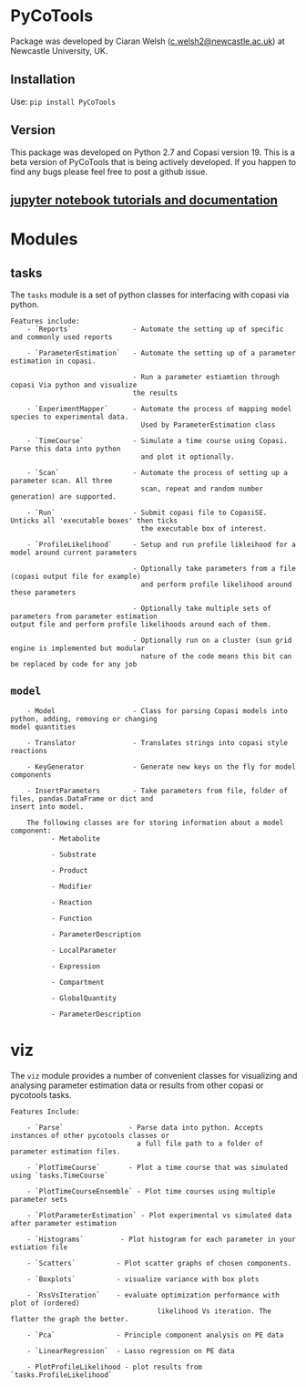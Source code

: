 # PyCoTools

Package was developed by Ciaran Welsh (c.welsh2@newcastle.ac.uk) at Newcastle University, UK. 


## Installation 
Use:
    `pip install PyCoTools` 
        
## Version 
        
This package was developed on Python 2.7 and Copasi version 19. This is a beta version of PyCoTools that is being actively developed. If you happen to find any bugs please feel free to post a github issue.

## [jupyter notebook tutorials and documentation](http://pycotools.readthedocs.io/en/copasiversion21/)




# Modules

## tasks

The `tasks` module is a set of python classes for interfacing with copasi via python. 


    Features include:
        - `Reports`               - Automate the setting up of specific and commonly used reports
        
        - `ParameterEstimation`   - Automate the setting up of a parameter estimation in copasi. 
                                
                                  - Run a parameter estiamtion through copasi Via python and visualize 
                                  the results
        
        - `ExperimentMapper`      - Automate the process of mapping model species to experimental data. 
                                    Used by ParameterEstimation class
        
        - `TimeCourse`            - Simulate a time course using Copasi. Parse this data into python 
                                    and plot it optionally. 
        
        - `Scan`                  - Automate the process of setting up a parameter scan. All three 
                                    scan, repeat and random number generation) are supported. 
        
        - `Run`                   - Submit copasi file to CopasiSE. Unticks all 'executable boxes' then ticks 
                                    the executable box of interest. 
                                  
        - `ProfileLikelihood`     - Setup and run profile likleihood for a model around current parameters
                                
                                  - Optionally take parameters from a file (copasi output file for example) 
                                    and perform profile likelihood around these parameters
                                
                                  - Optionally take multiple sets of parameters from parameter estimation                                        output file and perform profile likelihoods around each of them. 
                                
                                  - Optionally run on a cluster (sun grid engine is implemented but modular 
                                    nature of the code means this bit can be replaced by code for any job
## `model`  
        
        - Model                   - Class for parsing Copasi models into python, adding, removing or changing                                     model quantities
        
        - Translator              - Translates strings into copasi style reactions
        
        - KeyGenerator            - Generate new keys on the fly for model components
        
        - InsertParameters        - Take parameters from file, folder of files, pandas.DataFrame or dict and                                     insert into model. 
        
        The following classes are for storing information about a model component:
              - Metabolite  
        
              - Substrate
              
              - Product
              
              - Modifier
              
              - Reaction
              
              - Function
              
              - ParameterDescription
              
              - LocalParameter
              
              - Expression
              
              - Compartment
              
              - GlobalQuantity
              
              - ParameterDescription
              
                                  
# viz 

The `viz` module provides a number of convenient classes for visualizing and analysing parameter estimation data or results from other copasi or pycotools tasks. 
    
    Features Include:
        
        - `Parse`                - Parse data into python. Accepts instances of other pycotools classes or
                                   a full file path to a folder of parameter estimation files. 
        
        - `PlotTimeCourse`       - Plot a time course that was simulated using `tasks.TimeCourse`
        
        - `PlotTimeCourseEnsemble` - Plot time courses using multiple parameter sets
        
        - `PlotParameterEstimation` - Plot experimental vs simulated data after parameter estimation
        
        - `Histograms`         - Plot histogram for each parameter in your estiation file
        
        - `Scatters`          - Plot scatter graphs of chosen components. 
        
        - `Boxplots`          - visualize variance with box plots
        
        - `RssVsIteration`    - evaluate optimization performance with plot of (ordered) 
                                        likelihood Vs iteration. The flatter the graph the better. 
        
        - `Pca`               - Principle component analysis on PE data

      	- `LinearRegression`  - Lasso regression on PE data 
      	
      	- PlotProfileLikelihood - plot results from `tasks.ProfileLikelihood`
 
